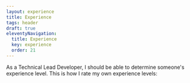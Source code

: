 ```yaml
---
layout: experience
title: Experience
tags: header
draft: true
eleventyNavigation:
  title: Experience
  key: experience
  order: 21
---
```


As a Technical Lead Developer, I should be able to determine someone's experience level. This is how I rate my own experience levels:


